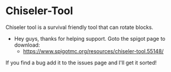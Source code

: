 # Chiseler-Tool
Chiseler tool is a survival friendly tool that can rotate blocks.

- Hey guys, thanks for helping support. Goto the spigot page to download:
  - https://www.spigotmc.org/resources/chiseler-tool.55148/

If you find a bug add it to the issues page and I'll get it sorted!
